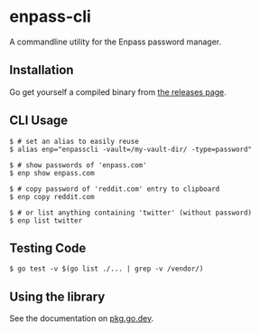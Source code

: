 enpass-cli
==========

A commandline utility for the Enpass password manager.

Installation
-----
Go get yourself a compiled binary from [the releases page](https://github.com/hazcod/enpass-cli/releases).

CLI Usage
-----
```shell
$ # set an alias to easily reuse
$ alias enp="enpasscli -vault=/my-vault-dir/ -type=password"

$ # show passwords of 'enpass.com'
$ enp show enpass.com

$ # copy password of 'reddit.com' entry to clipboard
$ enp copy reddit.com

$ # or list anything containing 'twitter' (without password)
$ enp list twitter
```

Testing Code
-------
```shell
$ go test -v $(go list ./... | grep -v /vendor/)
```

Using the library
-----------------
See the documentation on [pkg.go.dev](https://pkg.go.dev/github.com/hazcod/enpass-cli/pkg/enpass).
